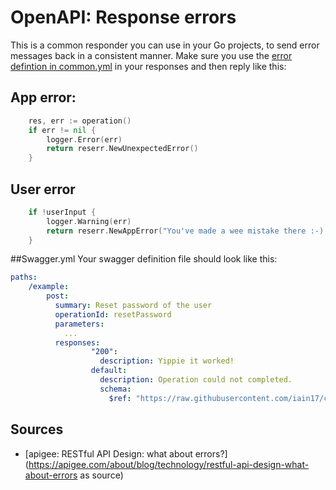 # OpenAPI: Response errors

This is a common responder you can use in your Go projects, to send error messages back in a consistent manner.
Make sure you use the [error defintion in common.yml](../common.yml) in your responses and then reply like this:

## App error:
```go
	res, err := operation()
	if err != nil {
		logger.Error(err)
		return reserr.NewUnexpectedError()
	}
```

## User error
```go
    if !userInput {
        logger.Warning(err)
        return reserr.NewAppError("You've made a wee mistake there :-).")
    }
```

##Swagger.yml
Your swagger definition file should look like this:
```yml
paths:
    /example:
        post:
          summary: Reset password of the user
          operationId: resetPassword
          parameters:
            ...
          responses:
                  "200":
                    description: Yippie it worked!
                  default:
                    description: Operation could not completed.
                    schema:
                      $ref: "https://raw.githubusercontent.com/iain17/common-openapi/master/common.yml?#/Error"
```

## Sources
- [apigee: RESTful API Design: what about errors?](https://apigee.com/about/blog/technology/restful-api-design-what-about-errors as source)